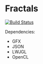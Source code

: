 # Fractals
[![Build Status](https://travis-ci.org/Androbin/Fractals.svg?branch=master)](https://travis-ci.org/Androbin/Fractals)

Dependencies:
 - GFX
 - JSON
 - LWJGL
 - OpenCL
